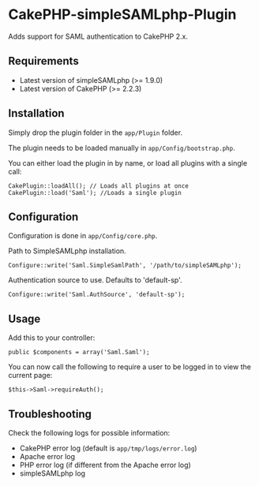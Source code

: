 CakePHP-simpleSAMLphp-Plugin
==================

Adds support for SAML authentication to CakePHP 2.x.

Requirements
------------

* Latest version of simpleSAMLphp (>= 1.9.0)
* Latest version of CakePHP (>= 2.2.3)

Installation
------------

Simply drop the plugin folder in the `app/Plugin` folder.

The plugin needs to be loaded manually in `app/Config/bootstrap.php`.

You can either load the plugin in by name, or load all plugins with a single call:

    CakePlugin::loadAll(); // Loads all plugins at once
    CakePlugin::load('Saml'); //Loads a single plugin

Configuration
-------------

Configuration is done in `app/Config/core.php`.

Path to SimpleSAMLphp installation.

    Configure::write('Saml.SimpleSamlPath', '/path/to/simpleSAMLphp');

Authentication source to use. Defaults to 'default-sp'.

    Configure::write('Saml.AuthSource', 'default-sp');
    
Usage
-----

Add this to your controller:

    public $components = array('Saml.Saml');
    
You can now call the following to require a user to be logged in to view the current page:

    $this->Saml->requireAuth();
    
Troubleshooting
---------------

Check the following logs for possible information:

* CakePHP error log (default is `app/tmp/logs/error.log`)
* Apache error log
* PHP error log (if different from the Apache error log)
* simpleSAMLphp log